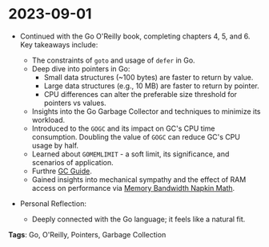 # 2023-09-01

- Continued with the Go O'Reilly book, completing chapters 4, 5, and 6. Key takeaways include:
  - The constraints of `goto` and usage of `defer` in Go.
  - Deep dive into pointers in Go:
    - Small data structures (~100 bytes) are faster to return by value.
    - Large data structures (e.g., 10 MB) are faster to return by pointer.
    - CPU differences can alter the preferable size threshold for pointers vs values.
  - Insights into the Go Garbage Collector and techniques to minimize its workload.
  - Introduced to the `GOGC` and its impact on GC's CPU time consumption. Doubling the value of `GOGC` can reduce GC's CPU usage by half.
  - Learned about `GOMEMLIMIT` - a soft limit, its significance, and scenarios of application.
  - Furthre [GC Guide](https://go.dev/doc/gc-guide).
  - Gained insights into mechanical sympathy and the effect of RAM access on performance via [Memory Bandwidth Napkin Math](https://www.forrestthewoods.com/blog/memory-bandwidth-napkin-math/).

- Personal Reflection:
  - Deeply connected with the Go language; it feels like a natural fit.

**Tags**: Go, O'Reilly, Pointers, Garbage Collection